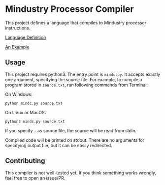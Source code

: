 # Mindustry Processor Compiler

This project defines a language that compiles to Mindustry processor instructions.

[Language Definition](docs/langdef.md)

[An Example](docs/example.md)

## Usage

This project requires python3. The entry point is `mindc.py`. It accepts exactly one argument, specifying the source file. For example, to compile a program stored in `source.txt`, run following commands from Terminal:

On Windows:

```
python mindc.py source.txt
```

On Linux or MacOS:

```
python3 mindc.py source.txt
```

If you specify `-` as source file, the source will be read from stdin.

Compiled code will be printed on stdout. There are no arguments for specifying output file, but it can be easily redirected.

## Contributing

This compiler is not well-tested yet. If you think something works wrongly, feel free to open an issue/PR.
